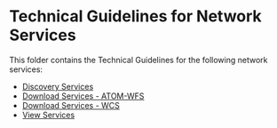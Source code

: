 #  Technical Guidelines for Network Services

This folder contains the Technical Guidelines for the following network services:

* [Discovery Services](discovery-cws)
* [Download Services - ATOM-WFS](download-atom-wfs)
* [Download Services - WCS](download-wcs)
* [View Services](view-wms)